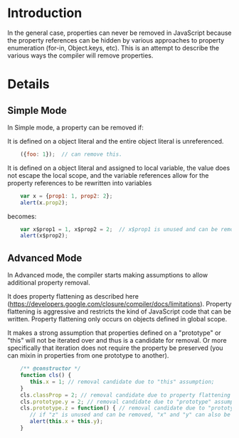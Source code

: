 # Introduction

In the general case, properties can never be removed in JavaScript because the property references can be hidden by various approaches to property enumeration (for-in, Object.keys, etc).  This is an attempt to describe the various ways the compiler will remove properties.

# Details

## Simple Mode

In Simple mode, a property can be removed if:

It is defined on a object literal and the entire object literal is unreferenced.
```JavaScript
    ({foo: 1});  // can remove this.
```
It is defined on a object literal and assigned to local variable, the value does not escape the local scope, and the variable references allow for the property references to be rewritten into variables
```JavaScript
    var x = {prop1: 1, prop2: 2};
    alert(x.prop2); 
```
becomes:
```JavaScript
    var x$prop1 = 1, x$prop2 = 2;  // x$prop1 is unused and can be removed
    alert(x$prop2);
```

## Advanced Mode

In Advanced mode, the compiler starts making assumptions to allow additional property removal.

It does property flattening as described here (https://developers.google.com/closure/compiler/docs/limitations).  Property flattening is aggressive and restricts the kind of JavaScript code that can be written.  Property flattening only occurs on objects defined in global scope.

It makes a strong assumption that properties defined on a "prototype" or "this" will not be iterated over and thus is a candidate for removal.  Or more specifically that iteration does not require the property be preserved (you can mixin in properties from one prototype to another).
```JavaScript
    /** @constructor */
    function cls() {
       this.x = 1; // removal candidate due to "this" assumption;
    }
    cls.classProp = 2; // removal candidate due to property flattening
    cls.prototype.y = 2; // removal candidate due to "prototype" assumption.
    cls.prototype.z = function() { // removal candidate due to "prototype" assumption.
       // if "z" is unused and can be removed, "x" and "y" can also be removed.
       alert(this.x + this.y);
    }
```